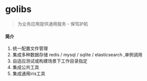 # golibs
> 为业务应用提供通用服务 - 保驾护航

#### 简介
1. 统一配置文件管理
1. 集成多种数据存储 redis / mysql / sqlite / elasticsearch ,单例调用
1. 自适应测试或构建场景下工作目录指定
1. 集成公共工具
1. 集成通用iris工具
